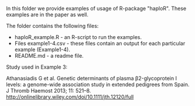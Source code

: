 In this folder we provide examples of usage of R-package "haploR". These examples are in the paper as well.

The folder contains the following files:

* haploR_example.R - an R-script to run the examples.
* Files example1-4.csv - these files contain an output for each particular example (Example1-4).
* README.md - a readme file.


Study used in Example 3: 

Athanasiadis G et al.
Genetic determinants of plasma β2-glycoprotein I levels: a genome-wide association study in extended pedigrees from Spain. J Thromb Haemost 2013; 11: 521–8.
http://onlinelibrary.wiley.com/doi/10.1111/jth.12120/full
